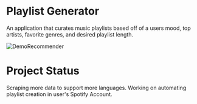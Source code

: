 # Playlist Generator
An application that curates music playlists based off of a users mood, top artists, favorite genres, and desired playlist length.

![DemoRecommender](https://user-images.githubusercontent.com/48113975/91646333-f42fa080-ea1b-11ea-9ccd-7340af72149f.gif)

# Project Status
Scraping more data to support more languages. Working on automating playlist creation in user's Spotify Account.
